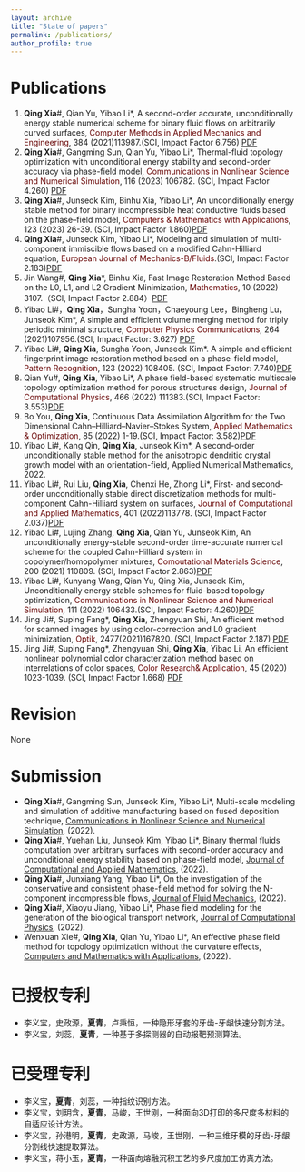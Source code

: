 ```yaml
---
layout: archive
title: "State of papers"
permalink: /publications/
author_profile: true
---
```


Publications
=======
1. **Qing Xia**#, Qian Yu, Yibao Li*, A second-order accurate, unconditionally energy stable numerical scheme for binary fluid flows on arbitrarily curved surfaces,  <font color="#660000">Computer Methods in Applied Mechanics and Engineering</font>, 384 (2021)113987.(SCI, Impact Factor 6.756) [PDF](https://riedel12315.github.io/qingxia.github.io/files/paper3.pdf)
2. **Qing Xia**#, Gangming Sun, Qian Yu, Yibao Li*, Thermal-fluid topology optimization with unconditional energy stability and second-order accuracy via phase-field model, <font color="#660000">Communications in Nonlinear Science and Numerical Simulation</font>, 116 (2023) 106782. (SCI, Impact Factor 4.260) [PDF](https://riedel12315.github.io/qingxia.github.io/files/paper12.pdf)
3. **Qing Xia**#, Junseok Kim, Binhu Xia, Yibao Li*, An unconditionally energy stable method for binary incompressible heat conductive fluids based on the phase–field model, <font color="#660000">Computers & Mathematics with Applications</font>, 123 (2023) 26-39. (SCI, Impact Factor 1.860)[PDF](https://riedel12315.github.io/qingxia.github.io/files/paper13.pdf)
4. **Qing Xia**#, Junseok Kim, Yibao Li*, Modeling and simulation of multi-component immiscible flows based on a modified Cahn-Hilliard equation, <font color="#660000">European Journal of Mechanics-B/Fluids</font>.(SCI, Impact Factor 2.183)[PDF](https://riedel12315.github.io/qingxia.github.io/files/paper10.pdf)
5. Jin Wang#, **Qing Xia***, Binhu Xia, Fast Image Restoration Method Based on the L0, L1, and L2 Gradient Minimization, <font color="#660000">Mathematics</font>, 10 (2022) 3107.（SCI, Impact Factor 2.884）[PDF](https://riedel12315.github.io/qingxia.github.io/files/paper14.pdf)
6. Yibao Li#，**Qing Xia**，Sungha Yoon，Chaeyoung Lee，Bingheng Lu，Junseok Kim*, A simple and efficient volume merging method for triply periodic minimal structure,   <font color="#660000">Computer Physics Communications</font>, 264  (2021)107956.(SCI, Impact Factor: 3.627)  [PDF](https://riedel12315.github.io/qingxia.github.io/files/paper2.pdf) 
7. Yibao Li#, **Qing Xia**, Sungha Yoon, Junseok Kim*. A simple and efficient fingerprint image restoration method based on a phase-field model,  <font color="#660000">Pattern Recognition</font>, 123 (2022) 108405.  (SCI, Impact Factor: 7.740)[PDF](https://riedel12315.github.io/qingxia.github.io/files/paper7.pdf)
8. Qian Yu#, **Qing Xia**, Yibao Li*, A phase field-based systematic multiscale topology optimization method for porous structures design, <font color="#660000">Journal of Computational Physics</font>, 466 (2022) 111383.(SCI, Impact Factor: 3.553)[PDF](https://riedel12315.github.io/qingxia.github.io/files/paper11.pdf)
9. Bo You, **Qing Xia**, Continuous Data Assimilation Algorithm for the Two Dimensional Cahn–Hilliard–Navier–Stokes System, <font color="#660000">Applied Mathematics & Optimization</font>, 85 (2022) 1-19.(SCI, Impact Factor: 3.582)[PDF](https://riedel12315.github.io/qingxia.github.io/files/paper9.pdf)
10. Yibao Li#, Kang Qin, **Qing Xia**, Junseok Kim*, A second-order unconditionally stable method for the anisotropic dendritic crystal growth model with an orientation-field, Applied Numerical Mathematics, 2022.
11. Yibao Li#, Rui Liu, **Qing Xia**, Chenxi He, Zhong Li*, First- and second-order unconditionally stable direct discretization methods for multi-component Cahn-Hilliard system on surfaces, <font color="#660000">Journal of Computational and Applied Mathematics</font>, 401  (2022)113778.   (SCI, Impact Factor 2.037)[PDF](https://riedel12315.github.io/qingxia.github.io/files/paper4.pdf)
12. Yibao Li#, Lujing Zhang, **Qing Xia**, Qian Yu, Junseok Kim, An unconditionally energy-stable second-order time-accurate numerical scheme for the coupled Cahn-Hilliard system in copolymer/homopolymer mixtures, <font color="#660000">Comoutational Materials Science</font>,  200 (2021) 110809.  (SCI, Impact Factor 2.863)[PDF](https://riedel12315.github.io/qingxia.github.io/files/paper6.pdf) 
13. Yibao Li#, Kunyang Wang, Qian Yu, Qing Xia, Junseok Kim, Unconditionally energy stable schemes for fluid-based topology optimization, <font color="#660000">Communications in Nonlinear Science and Numerical Simulation</font>, 111 (2022) 106433.(SCI, Impact Factor: 4.260)[PDF](https://riedel12315.github.io/qingxia.github.io/files/paper8.pdf)
14. Jing Ji#, Suping Fang*, **Qing Xia**, Zhengyuan Shi, An efficient method for scanned images by using color-correction and L0 gradient minimization, <font color="#660000">Optik</font>, 2477(2021)167820. (SCI, Impact Factor 2.187) [PDF](https://riedel12315.github.io/qingxia.github.io/files/paper5.pdf)
15. Jing Ji#, Suping Fang*, Zhengyuan Shi, **Qing Xia**, Yibao Li, An efficient nonlinear polynomial color characterization method based on interrelations of color spaces, <font color="#660000">Color Research& Application</font>, 45 (2020) 1023-1039. (SCI, Impact Factor 1.668)  [PDF](https://riedel12315.github.io/qingxia.github.io/files/paper1.pdf)

Revision
======
None

Submission
=====
+ **Qing Xia**#, Gangming Sun, Junseok Kim, Yibao Li*, Multi-scale modeling and simulation of additive manufacturing based on fused deposition technique, [Communications in Nonlinear Science and Numerical Simulation](https://www.editorialmanager.com/cnsns/default2.aspx), (2022).
+ **Qing Xia**#, Yuehan Liu, Junseok Kim, Yibao Li*, Binary thermal fluids computation over arbitrary surfaces with second-order accuracy and unconditional energy stability based on phase-field model, [Journal of Computational and Applied Mathematics](https://www.editorialmanager.com/elscam/default2.aspx), (2022).
+ **Qing Xia**#, Junxiang Yang, Yibao Li*, On the investigation of the conservative and consistent phase-field method for solving the N-component incompressible flows, [Journal of Fluid Mechanics](https://mc.manuscriptcentral.com/jfm), (2022).
+ **Qing Xia**#, Xiaoyu Jiang, Yibao Li*, Phase field modeling for the generation of the biological transport network, [Journal of Computational Physics](https://www.editorialmanager.com/jcomp/default2.aspx), (2022).
+ Wenxuan Xie#, **Qing Xia**, Qian Yu, Yibao Li*, An effective phase field method for topology optimization without the curvature effects, [Computers and Mathematics with Applications](https://www.editorialmanager.com/camwa/default2.aspx), (2022).
  
已授权专利
======
+ 李义宝，史政源，**夏青**，卢秉恒，一种隐形牙套的牙齿-牙龈快速分割方法。
+ 李义宝，刘蕊，**夏青**，一种基于多探测器的自动报靶预测算法。

已受理专利
======
+ 李义宝，**夏青**，刘蕊，一种指纹识别方法。
+ 李义宝，刘玥含，**夏青**，马峻，王世刚，一种面向3D打印的多尺度多材料的自适应设计方法。
+ 李义宝，孙港明，**夏青**，史政源，马峻，王世刚，一种三维牙模的牙齿-牙龈分割线快速提取算法。
+ 李义宝，蒋小玉，**夏青**，一种面向熔融沉积工艺的多尺度加工仿真方法。
